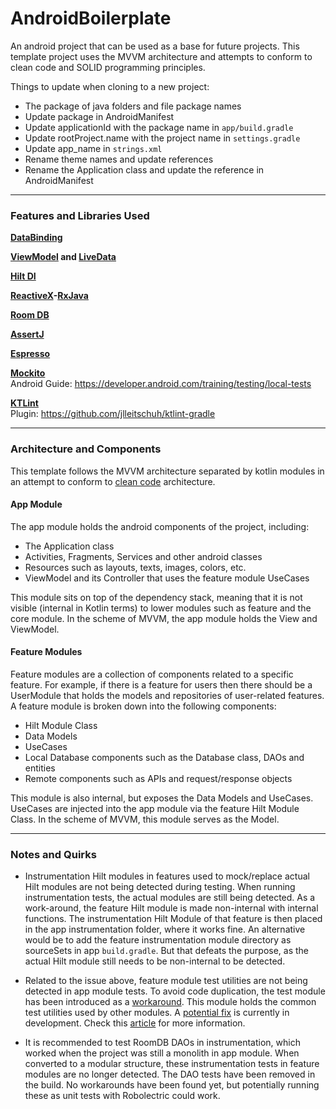 # AndroidBoilerplate

An android project that can be used as a base for future projects. This template project uses the MVVM architecture
and attempts to conform to clean code and SOLID programming principles.

Things to update when cloning to a new project:
- The package of java folders and file package names
- Update package in AndroidManifest
- Update applicationId with the package name in `app/build.gradle`
- Update rootProject.name with the project name in `settings.gradle`
- Update app_name in `strings.xml`
- Rename theme names and update references
- Rename the Application class and update the reference in AndroidManifest

---

### Features and Libraries Used

**[DataBinding](https://developer.android.com/topic/libraries/data-binding)**

**[ViewModel](https://developer.android.com/topic/libraries/architecture/viewmodel)
and [LiveData](https://developer.android.com/topic/libraries/architecture/livedata)**

**[Hilt DI](https://developer.android.com/training/dependency-injection/hilt-android)**

**[ReactiveX](https://reactivex.io/)-[RxJava](https://github.com/ReactiveX/RxJava)**

**[Room DB](https://developer.android.com/training/data-storage/room)**

**[AssertJ](https://assertj.github.io/doc)**

**[Espresso](https://developer.android.com/topic/libraries/architecture/viewmodel)**

**[Mockito](https://site.mockito.org/)**\
Android Guide: https://developer.android.com/training/testing/local-tests

**[KTLint](https://ktlint.github.io)**\
Plugin: https://github.com/jlleitschuh/ktlint-gradle

---

### Architecture and Components

This template follows the MVVM architecture separated by kotlin modules in an attempt to conform to
[clean code](https://www.oncehub.com/blog/explaining-clean-architecture) architecture.

#### App Module

The app module holds the android components of the project, including:
* The Application class
* Activities, Fragments, Services and other android classes
* Resources such as layouts, texts, images, colors, etc.
* ViewModel and its Controller that uses the feature module UseCases

This module sits on top of the dependency stack, meaning that it is not visible (internal in Kotlin terms) to lower
modules such as feature and the core module. In the scheme of MVVM, the app module holds the View and ViewModel.

#### Feature Modules

Feature modules are a collection of components related to a specific feature. For example, if there is a feature for
users then there should be a UserModule that holds the models and repositories of user-related features. A feature
module is broken down into the following components:
* Hilt Module Class
* Data Models
* UseCases
* Local Database components such as the Database class, DAOs and entities
* Remote components such as APIs and request/response objects

This module is also internal, but exposes the Data Models and UseCases. UseCases are injected into the app module via
the feature Hilt Module Class. In the scheme of MVVM, this module serves as the Model.

---

### Notes and Quirks

* Instrumentation Hilt modules in features used to mock/replace actual Hilt modules are not being detected during
testing. When running instrumentation tests, the actual modules are still being detected. As a work-around, the
feature Hilt module is made non-internal with internal functions. The instrumentation Hilt Module of that feature is
then placed in the app instrumentation folder, where it works fine. An alternative would be to add the feature
instrumentation module directory as sourceSets in app `build.gradle`. But that defeats the purpose, as the actual
Hilt module still needs to be non-internal to be detected.

* Related to the issue above, feature module test utilities are not being detected in app module tests. To avoid code
duplication, the test module has been introduced as a [workaround](https://treatwell.engineering/mock-factory-for-android-testing-in-multi-module-system-7654f45808be).
This module holds the common test utilities used by other modules. A [potential fix](https://issuetracker.google.com/issues/139438142)
is currently in development. Check this [article](http://michaelevans.org/blog/2019/09/21/stop-repeating-yourself-sharing-test-code-across-android-modules/)
for more information.

* It is recommended to test RoomDB DAOs in instrumentation, which worked when the project was still a monolith in
app module. When converted to a modular structure, these instrumentation tests in feature modules are no longer
detected. The DAO tests have been removed in the build. No workarounds have been found yet, but potentially running
these as unit tests with Robolectric could work.
